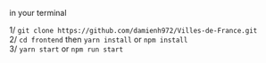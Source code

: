 in your terminal

1/ `git clone https://github.com/damienh972/Villes-de-France.git`  
2/ `cd frontend` then `yarn install` or `npm install`  
3/ `yarn start` or `npm run start`  

